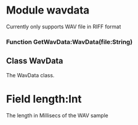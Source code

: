# Module wavdata

Currently only supports WAV file in RIFF format

<a name=".GetWavData"></a>
### Function GetWavData:WavData(file:String)

## Class WavData

The WavData class.

# Field length:Int

The length in Millisecs of the WAV sample

